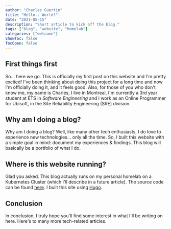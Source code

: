 ```yaml
---
author: "Charles Guertin"
title: "Hello.. World!"
date: "2021-05-15"
description: "Short article to kick off the blog."
tags: ["blog", "website", "homelab"]
categories: ["welcome"]
ShowToc: false
TocOpen: false
---
```


## First things first

So... here we go. This is officially my first post on this website and I'm pretty excited!
I've been thinking about doing this project for a long time and now I'm officially doing it, and it feels good.
Also, for those of you who don't know me, my name is Charles, I live in Montreal, I'm currently a 3rd year student at ÉTS in *Software Engineering*
and I work as an Online Programmer for Ubisoft, in the Site Reliability Engineering (SRE) division.

## Why am I doing a blog?

Why am I doing a blog? Well, like many other tech enthusiasts, I do love to experience new technologies... only all the time. So,
I built this website with a simple goal in mind: document my experiences & findings. This blog will basically be a portfolio of what I do.

## Where is this website running?

Glad you asked. This blog actually runs on my personal homelab on a Kubernetes Cluster (which I'll describe in a future article). The source code can be found [here](https://github.com/cguertin14/cguertin.dev). I built this site using [Hugo](https://gohugo.io).


## Conclusion

In conclusion, I truly hope you'll find some interest in what I'll be writing on here. Here's to many more tech-related articles.
